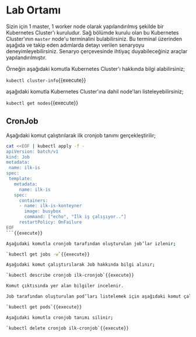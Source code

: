 # Lab Ortamı

Sizin için 1 master, 1 worker node olarak yapılandırılmış şekilde bir Kubernetes Cluster'ı kuruludur. Sağ bölümde kurulu olan bu Kubernetes Cluster'ının `master` node'u terminalini bulabilirsiniz. Bu terminal üzerinden aşağıda ve takip eden adımlarda detayı verilen senaryoyu deneyimleyebilirsiniz. Senaryo çerçevesinde ihtiyaç duyabileceğiniz araçlar yapılandırılmıştır.

Örneğin aşağıdaki komutla Kubernetes Cluster'ı hakkında bilgi alabilirsiniz;

`kubectl cluster-info`{{execute}}

aşağıdaki komutla Kubernetes Cluster'ına dahil node'ları listeleyebilirsiniz;

`kubectl get nodes`{{execute}}

## CronJob

Aşağıdaki komut çalıştırılarak ilk cronjob tanımı gerçekleştirilir;

```bash
cat <<EOF | kubectl apply -f -
apiVersion: batch/v1
kind: Job
metadata:
 name: ilk-is
spec:
 template:
   metadata:
     name: ilk-is
   spec:
     containers:
     - name: ilk-is-konteyner
       image: busybox
       command: ["echo", "İlk iş çalışıyor.."]
     restartPolicy: OnFailure
EOF
```{{execute}}

Aşağıdaki komutla cronjob tarafından oluşturulan job’lar izlenir;

`kubectl get jobs -w`{{execute}}

Aşağıdaki komut çalıştırılarak Job hakkında bilgi alınır;

`kubectl describe cronjob ilk-cronjob`{{execute}}

Komut çıktısında yer alan bilgiler incelenir.

Job tarafından oluşturulan pod’ları listelemek için aşağıdaki komut çalıştırılır;

`kubectl get pods`{{execute}}

Aşağıdaki komutla cronjob tanımı silinir;

`kubectl delete cronjob ilk-cronjob`{{execute}}
